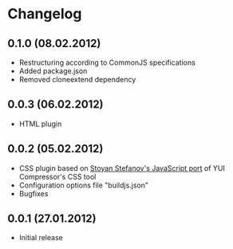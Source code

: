 Changelog
=========

0.1.0 (08.02.2012)
------------------

* Restructuring according to CommonJS specifications
* Added package.json
* Removed cloneextend dependency

0.0.3 (06.02.2012)
------------------

* HTML plugin

0.0.2 (05.02.2012)
------------------

* CSS plugin based on [Stoyan Stefanov's JavaScript port](https://github.com/yui/yuicompressor/blob/master/ports/js/cssmin.js) of YUI Compressor's CSS tool
* Configuration options file "buildjs.json"
* Bugfixes

0.0.1 (27.01.2012)
------------------

* Initial release
